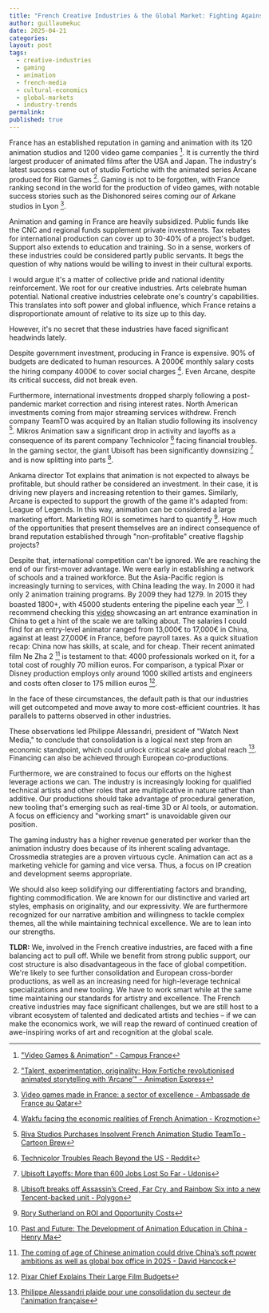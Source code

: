 ```yaml
---
title: "French Creative Industries & the Global Market: Fighting Against the Odds"
author: guillaumekuc
date: 2025-04-21
categories: 
layout: post
tags:
  - creative-industries
  - gaming
  - animation
  - french-media
  - cultural-economics
  - global-markets
  - industry-trends
permalink: 
published: true
---
```


France has an established reputation in gaming and animation with its 120 animation studios and 1200 video game companies [^1]. It is currently the third largest producer of animated films after the USA and Japan. The industry's latest success came out of studio Fortiche with the animated series Arcane produced for Riot Games [^2]. Gaming is not to be forgotten, with France ranking second in the world for the production of video games, with notable success stories such as the Dishonored seires coming our of Arkane studios in Lyon [^3].

Animation and gaming in France are heavily subsidized. Public funds like the CNC and regional funds supplement private investments. Tax rebates for international production can cover up to 30-40% of a project's budget. Support also extends to education and training. So in a sense, workers of these industries could be considered partly public servants. It begs the question of why nations would be willing to invest in their cultural exports.

I would argue it's a matter of collective pride and national identity reinforcement. We root for our creative industries. Arts celebrate human potential. National creative industries celebrate one's country's capabilities. This translates into soft power and global influence, which France retains a disproportionate amount of relative to its size up to this day.

However, it's no secret that these industries have faced significant headwinds lately.

Despite government investment, producing in France is expensive. 90% of budgets are dedicated to human resources. A 2000€ monthly salary costs the hiring company 4000€ to cover social charges [^4]. Even Arcane, despite its critical success, did not break even.

Furthermore, international investments dropped sharply following a post-pandemic market correction and rising interest rates. North American investments coming from major streaming services withdrew. French company TeamTO was acquired by an Italian studio following its insolvency [^5]. Mikros Animation saw a significant drop in activity and layoffs as a consequence of its parent company Technicolor [^6] facing financial troubles. In the gaming sector, the giant Ubisoft has been significantly downsizing [^7] and is now splitting into parts [^8].

Ankama director Tot explains that animation is not expected to always be profitable, but should rather be considered an investment. In their case, it is driving new players and increasing retention to their games. Similarly, Arcane is expected to support the growth of the game it's adapted from: League of Legends. In this way, animation can be considered a large marketing effort. Marketing ROI is sometimes hard to quantify [^9]. How much of the opportunities that present themselves are an indirect consequence of brand reputation established through "non-profitable" creative flagship projects?

Despite that, international competition can't be ignored. We are reaching the end of our first-mover advantage. We were early in establishing a network of schools and a trained workforce. But the Asia-Pacific region is increasingly turning to services, with China leading the way. In 2000 it had only 2 animation training programs. By 2009 they had 1279. In 2015 they boasted 1800+, with 45000 students entering the pipeline each year [^10]. I recommend checking this [video](https://youtube.com/shorts/kPVEHVNrggc?si=Vl1wDPln8pIiU2m9) showcasing an art entrance examination in China to get a hint of the scale we are talking about. The salaries I could find for an entry-level animator ranged from 13,000€ to 17,000€ in China, against at least 27,000€ in France, before payroll taxes. As a quick situation recap: China now has skills, at scale, and for cheap. Their recent animated film Ne Zha 2 [^11] is testament to that: 4000 professionals worked on it, for a total cost of roughly 70 million euros. For comparison, a typical Pixar or Disney production employs only around 1000 skilled artists and engineers and costs often closer to 175 million euros [^12].

In the face of these circumstances, the default path is that our industries will get outcompeted and move away to more cost-efficient countries. It has parallels to patterns observed in other industries.

These observations led Philippe Alessandri, president of "Watch Next Media," to conclude that consolidation is a logical next step from an economic standpoint, which could unlock critical scale and global reach [^13]. Financing can also be achieved through European co-productions.

Furthermore, we are constrained to focus our efforts on the highest leverage actions we can. The industry is increasingly looking for qualified technical artists and other roles that are multiplicative in nature rather than additive. Our productions should take advantage of procedural generation, new tooling that's emerging such as real-time 3D or AI tools, or automation. A focus on efficiency and "working smart" is unavoidable given our position.

The gaming industry has a higher revenue generated per worker than the animation industry does because of its inherent scaling advantage. Crossmedia strategies are a proven virtuous cycle. Animation can act as a marketing vehicle for gaming and vice versa. Thus, a focus on IP creation and development seems appropriate.

We should also keep solidifying our differentiating factors and branding, fighting commodification. We are known for our distinctive and varied art styles, emphasis on originality, and our expressivity. We are furthermore recognized for our narrative ambition and willingness to tackle complex themes, all the while maintaining technical excellence. We are to lean into our strengths.

**TLDR:** We, involved in the French creative industries, are faced with a fine balancing act to pull off. While we benefit from strong public support, our cost structure is also disadvantageous in the face of global competition. We're likely to see further consolidation and European cross-border productions, as well as an increasing need for high-leverage technical specializations and new tooling. We have to work smart while at the same time maintaining our standards for artistry and excellence. The French creative industries may face significant challenges, but we are still host to a vibrant ecosystem of talented and dedicated artists and techies – if we can make the economics work, we will reap the reward of continued creation of awe-inspiring works of art and recognition at the global scale.


[^1]: ["Video Games & Animation" - Campus France](https://ressources.campusfrance.org/esr/domaines/en/jeux_video_cinema_animation_en.pdf)
[^2]: ["Talent, experimentation, originality: How Fortiche revolutionised animated storytelling with ‘Arcane’" - Animation Express](https://animationxpress.com/animation/talent-experimentation-originality-how-fortiche-revolutionised-animated-storytelling-with-arcane/)
[^3]: [Video games made in France: a sector of excellence - Ambassade de France au Qatar](https://qa.ambafrance.org/Video-games-made-in-France-a)
[^4]: [Wakfu facing the economic realities of French Animation - Krozmotion](https://www.krozmotion.com/en/2025/02/wakfu-facing-the-economic-realities-of-french-animation/)
[^5]: [Riva Studios Purchases Insolvent French Animation Studio TeamTo - Cartoon Brew](https://www.cartoonbrew.com/business/riva-studios-purchases-insolvent-french-animation-studio-teamto-244122.html)
[^6]: [Technicolor Troubles Reach Beyond the US - Reddit](https://www.reddit.com/r/vfx/comments/1iwmpzo/technicolor_troubles_reach_further_than_the_us/)
[^7]: [Ubisoft Layoffs: More than 600 Jobs Lost So Far - Udonis](https://www.blog.udonis.co/mobile-marketing/mobile-games/ubisoft-layoffs)
[^8]: [Ubisoft breaks off Assassin’s Creed, Far Cry, and Rainbow Six into a new Tencent-backed unit - Polygon](https://www.polygon.com/news/548281/ubisoft-tencent-investment-assassins-creed-far-cry-rainbow-six)
[^9]: [Rory Sutherland on ROI and Opportunity Costs](https://articles.data.blog/2024/06/30/rory-sutherland-on-roi-and-opportunity-cost/)
[^10]: [Past and Future: The Development of Animation Education in China - Henry Ma](https://www.polyu.edu.hk/sd/-/media/department/sd/content/research/labs/creativity-and-design-education/02_the-development-of-animation-education-in-china.pdf?la=en)
[^11]: [The coming of age of Chinese animation could drive China’s soft power ambitions as well as global box office in 2025 - David Hancock](https://omdia.tech.informa.com/om128546/the-coming-of-age-of-chinese-animation-could-drive-chinas-soft-power-ambitions-as-well-as-global-box-office-in-2025)
[^12]: [Pixar Chief Explains Their Large Film Budgets](https://www.darkhorizons.com/pixar-chief-explains-their-large-film-budgets/)
[^13]: [Philippe Alessandri plaide pour une consolidation du secteur de l'animation française](https://ecran-total.fr/2024/09/10/philippe-alessandri-plaide-pour-une-consolidation-du-secteur-de-lanimation-francaise/)